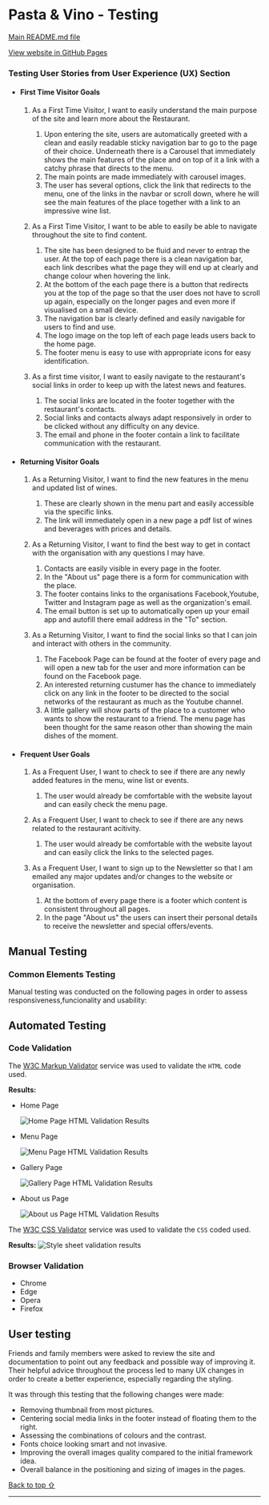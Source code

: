 # Pasta & Vino - Testing

[Main README.md file](/README.md)

[View website in GitHub Pages](https://github.com/FrankN88/FrankN88-first_milestone_new)

### Testing User Stories from User Experience (UX) Section

-   #### First Time Visitor Goals

    1. As a First Time Visitor, I want to easily understand the main purpose of the site and learn more about the Restaurant.

        1. Upon entering the site, users are automatically greeted with a clean and easily readable sticky navigation bar to go to the page of their choice. Underneath there is a Carousel that immediately shows the main features of the place and on top of it a link with a catchy phrase that directs to the menu.
        2. The main points are made immediately with carousel images.
        3. The user has several options, click the link that redirects to the menu, one of the links in the navbar or scroll down, where he will see the main features of the place together with a link to an impressive wine list.

    2. As a First Time Visitor, I want to be able to easily be able to navigate throughout the site to find content.

        1. The site has been designed to be fluid and never to entrap the user. At the top of each page there is a clean navigation bar, each link describes what the page they will end up at clearly and change colour when hovering the link.
        2. At the bottom of the each page there is a button that redirects you at the top of the page so that the user does not have to scroll up again, especially on the longer pages and even more if visualised on a small device.
        3. The navigation bar is clearly defined and easily navigable for users to find and use.
        4. The logo image on the top left of each page leads users back to the home page.
        5. The footer menu is easy to use with appropriate icons for easy identification.

    3. As a first time visitor, I want to easily navigate to the restaurant's social links in order to keep up with the latest news and features.
        1. The social links are located in the footer together with the restaurant's contacts.
        2. Social links and contacts always adapt responsively in order to be clicked without any difficulty on any device.
        3. The email and phone in the footer contain a link to facilitate communication with the restaurant.

-   #### Returning Visitor Goals

    1. As a Returning Visitor, I want to find the new features in the menu and updated list of wines.

        1. These are clearly shown in the menu part and easily accessible via the specific links.
        2. The link will immediately open in a new page a pdf list of wines and beverages with prices and details.

    2. As a Returning Visitor, I want to find the best way to get in contact with the organisation with any questions I may have.

        1. Contacts are easily visible in every page in the footer.
        2. In the "About us" page there is a form for communication with the place.
        3. The footer contains links to the organisations Facebook,Youtube, Twitter and Instagram page as well as the organization's email.
        4. The email button is set up to automatically open up your email app and autofill there email address in the "To" section.

    3. As a Returning Visitor, I want to find the social links so that I can join and interact with others in the community.
        1. The Facebook Page can be found at the footer of every page and will open a new tab for the user and more information can be found on the Facebook page.
        2. An interested returning custumer has the chance to immediately click on any link in the footer to be directed to the social networks of the restaurant as much as the Youtube channel.
        3. A little gallery will show parts of the place to a customer who wants to show the restaurant to a friend. The menu page has been thought for the same reason other than showing the main dishes of the moment.

-   #### Frequent User Goals

    1. As a Frequent User, I want to check to see if there are any newly added features in the menu, wine list or events.

        1. The user would already be comfortable with the website layout and can easily check the menu page.

    2. As a Frequent User, I want to check to see if there are any news related to the restaurant acitivity.

        1. The user would already be comfortable with the website layout and can easily click the links to the selected pages. 

    3. As a Frequent User, I want to sign up to the Newsletter so that I am emailed any major updates and/or changes to the website or organisation.
        1. At the bottom of every page there is a footer which content is consistent throughout all pages.
        2. In the page "About us" the users can insert their personal details to receive the newsletter and special offers/events.

## Manual Testing

### Common Elements Testing
Manual testing was conducted on the following pages in order to assess responsiveness,funcionality and usability:


















## Automated Testing

### Code Validation
The [W3C Markup Validator](https://validator.w3.org/) service was used to validate the `HTML` code used.

**Results:**

- Home Page

     ![Home Page HTML Validation Results](assets/testing_files/validators_images/index_html_validated.png)

- Menu Page

     ![Menu Page HTML Validation Results](assets/testing_files/validators_images/menu_html_validated.png)

- Gallery Page

     ![Gallery Page HTML Validation Results](assets/testing_files/validators_images/gallery_html_validated.png)

- About us Page

     ![About us Page HTML Validation Results](assets/testing_files/validators_images/about_us_html_validated.png)

The [W3C CSS Validator](https://jigsaw.w3.org/css-validator/) service was used to validate the `CSS` coded used.

**Results:**
![Style sheet validation results](assets/testing_files/validators_images/css_validated.png)

### Browser Validation
- Chrome
- Edge
- Opera
- Firefox

## User testing 
Friends and family members were asked to review the site and documentation to point out any feedback and possible way of improving it. Their helpful advice throughout the process led to many UX changes in order to create a better experience, especially regarding the styling. 

It was through this testing that the following changes were made:
- Removing thumbnail from most pictures.
- Centering social media links in the footer instead of floating them to the right.
- Assessing the combinations of colours and the contrast.
- Fonts choice looking smart and not invasive.
- Improving the overall images quality compared to the initial framework idea.
- Overall balance in the positioning and sizing of images in the pages.

[Back to top ⇧](#FrankN88-first_milestone_new)

***







